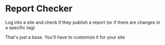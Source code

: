 # Report Checker
Log into a site and check if they publish a report (or if there are changes in a specific tag)

That's just a base. You'll have to customize it for your site
